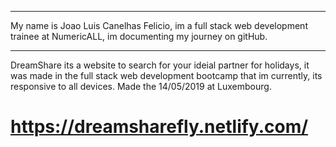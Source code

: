 *************************
My name is Joao Luis Canelhas Felicio, im a full stack web development trainee at NumericALL, im documenting my journey on gitHub.
*************************
DreamShare its a website to search for your ideial partner for holidays, it was made in the full stack web development bootcamp that im currently, its responsive to all devices.
Made the 14/05/2019 at Luxembourg.

# https://dreamsharefly.netlify.com/ #
